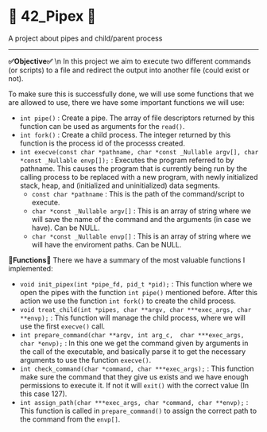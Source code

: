 # 📣 42_Pipex 📣
A project about pipes and child/parent process

***

**✅Objective✅** \n
In this project we aim to execute two different commands (or scripts) to a file and redirect the output into another file (could exist or not).

To make sure this is successfully done, we will use some functions that we are allowed to use, there we have some important functions we will use:
- `int pipe()` : Create a pipe. The array of file descriptors returned by this function can be used as arguments for the `read()`.
- `int fork()` : Create a child process. The integer returned by this function is the process id of the processs created.
- `int execve(const char *pathname, char *const _Nullable argv[], char *const _Nullable envp[]);` : Executes the program referred to by pathname. This causes the program that is currently being run by the calling process to be replaced with a new program, with newly initialized stack, heap, and (initialized and uninitialized) data segments.
    - `const char *pathname` : This is the path of the command/script to execute. 
    - `char *const _Nullable argv[]` : This is an array of string where we will save the name of the command and the arguments (in case we have). Can be NULL.
    - `char *const _Nullable envp[]` : This is an array of string where we will have the enviroment paths. Can be NULL.

**📝Functions📝**
There we have a summary of the most valuable functions I implemented:
- `void init_pipex(int *pipe_fd, pid_t *pid);` : This function where we open the pipes with the function `int pipe()` mentioned before. After this action we use the function `int fork()` to create the child process. 
- `void treat_child(int *pipes, char **argv, char ***exec_args, char **envp);` : This function will manage the child process, where we will use the first `execve()` call.
- `int prepare_command(char **argv, int arg_c,	char ***exec_args, char *envp);` : In this one we get the command given by arguments in the call of the executable, and basically parse it to get the necessary arguments to use the function `execve()`.
- `int check_command(char *command, char ***exec_args);` : This function make sure the command that they give us exists and we have enough permissions to execute it. If not it will `exit()` with the correct value (In this case 127).
- `int assign_path(char ***exec_args, char *command, char **envp);` : This function is called in `prepare_command()` to assign the correct path to the command from the `envp[]`.
